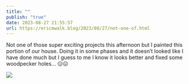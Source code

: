 ```yaml
---
title: ""
publish: "true"
date: 2023-08-27 21:55:57
url: https://ericmwalk.blog/2023/08/27/not-one-of.html
---
```


Not one of those super exciting projects this afternoon but I painted this portion of our house. Doing it in some phases and it doesn’t looked like I have done much but I guess to me I know it looks better and fixed some woodpecker holes… 😑😖

![](https://ericmwalk.blog/uploads/2023/a3078b9908.jpg)